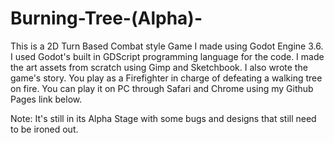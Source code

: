 # Burning-Tree-(Alpha)-
This is a 2D Turn Based Combat style Game I made using Godot Engine 3.6. I used Godot's built in GDScript programming language for the code. I made the art assets from scratch using Gimp and Sketchbook. I also wrote the game's story. You play as a Firefighter in charge of defeating a walking tree on fire.
You can play it on PC through Safari and Chrome using my Github Pages link below.

Note: It's still in its Alpha Stage with some bugs and designs that still need to be ironed out. 
